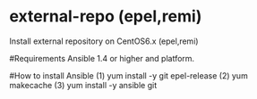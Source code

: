 # external-repo (epel,remi)
Install external repository on CentOS6.x (epel,remi)

#Requirements
Ansible 1.4 or higher and platform.

#How to install Ansible
 (1) yum install -y git epel-release
 (2) yum makecache
 (3) yum install -y ansible git

